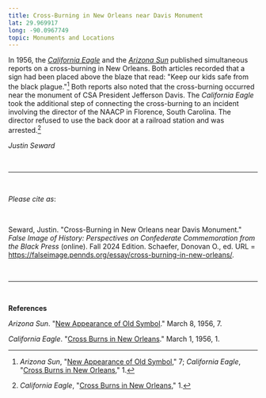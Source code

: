 ```yaml
---
title: Cross-Burning in New Orleans near Davis Monument
lat: 29.969917
long: -90.0967749
topic: Monuments and Locations
---
```

In 1956, the *[California Eagle](https://www.newspapers.com/paper/california-eagle/26218/)* and the *[Arizona Sun](https://www.newspapers.com/paper/arizona-sun/30420/)* published simultaneous reports on a cross-burning in New Orleans. Both articles recorded that a sign had been placed above the blaze that read: "Keep our kids safe from the black plague."[^1] Both reports also noted that the cross-burning occurred near the monument of CSA President Jefferson Davis. The *California Eagle* took the additional step of connecting the cross-burning to an incident involving the director of the NAACP in Florence, South Carolina. The director refused to use the back door at a railroad station and was arrested.[^2]

[^1]: *Arizona Sun*, "[New Appearance of Old Symbol](https://www.newspapers.com/paper/arizona-sun/30420/)," 7; *California Eagle*, "[Cross Burns in New Orleans](https://www.newspapers.com/paper/california-eagle/26218/)," 1.

[^2]: *California Eagle*, "[Cross Burns in New Orleans](https://www.newspapers.com/paper/california-eagle/26218/)," 1.

*Justin Seward*

<br>

<hr>

<br>

*Please cite as*: 

<br>

Seward, Justin. "Cross-Burning in New Orleans near Davis Monument." *False Image of History: Perspectives on Confederate Commemoration from the Black Press* (online). Fall 2024 Edition. Schaefer, Donovan O., ed. URL = https://falseimage.pennds.org/essay/cross-burning-in-new-orleans/.

<br>

<hr>

<br>

**References**

*Arizona Sun*. "[New Appearance of Old Symbol](https://www.newspapers.com/paper/arizona-sun/30420/)." March 8, 1956, 7.

*California Eagle*. "[Cross Burns in New Orleans](https://www.newspapers.com/paper/california-eagle/26218/)." March 1, 1956, 1.
